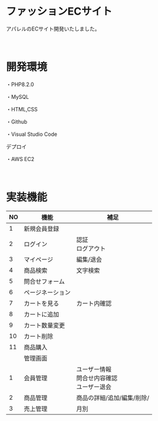 # ファッションECサイト

アパレルのECサイト開発いたしました。
<br>
<br>
<br>
# 開発環境

・PHP8.2.0

・MySQL

・HTML,CSS

・Github

・Visual Studio Code

デプロイ

・AWS EC2
<br>
<br>
<br>
# 実装機能

| NO | 機能 | 補足 |
| ---- | ---- | ---- |
| 1 | 新規会員登録 |  |
| 2 | ログイン | 認証<br>ログアウト |
| 3 | マイページ | 編集/退会 |
| 4 | 商品検索 | 文字検索 |
| 5 | 問合せフォーム |  |
| 6 | ページネーション |  |
| 7 | カートを見る | カート内確認 |
| 8 | カートに追加 |  |
| 9 | カート数量変更 |  |
| 10 | カート削除 |  |
| 11 | 商品購入 |  |
|  | 管理画面 |  |
| 1 | 会員管理 | ユーザー情報<br>問合せ内容確認<br>ユーザー退会 |
| 2 | 商品管理 | 商品の詳細/追加/編集/削除/ |
| 3 | 売上管理 | 月別 |
